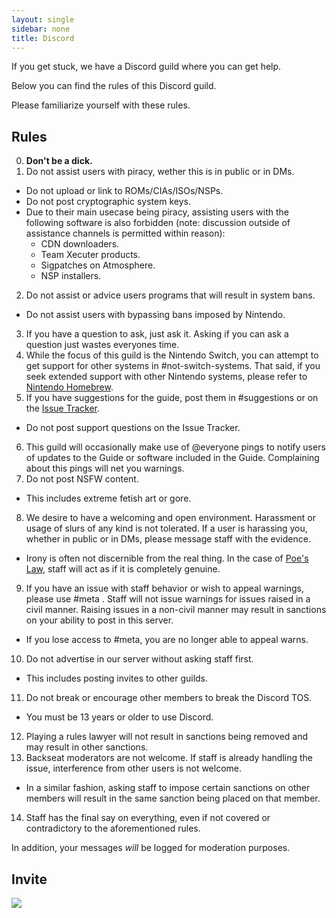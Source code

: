```yaml
---
layout: single
sidebar: none
title: Discord
---
```


If you get stuck, we have a Discord guild where you can get help.

Below you can find the rules of this Discord guild.

Please familiarize yourself with these rules.

## Rules

0. **Don't be a dick.**
1. Do not assist users with piracy, wether this is in public or in DMs.
  - Do not upload or link to ROMs/CIAs/ISOs/NSPs.
  - Do not post cryptographic system keys.
  - Due to their main usecase being piracy, assisting users with the following software is also forbidden (note: discussion outside of assistance channels is permitted within reason):
    - CDN downloaders.
    - Team Xecuter products.
    - Sigpatches on Atmosphere.
    - NSP installers.
2. Do not assist or advice users programs that will result in system bans.
  - Do not assist users with bypassing bans imposed by Nintendo.
3. If you have a question to ask, just ask it. Asking if you can ask a question just wastes everyones time.
4. While the focus of this guild is the Nintendo Switch, you can attempt to get support for other systems in #not-switch-systems. That said, if you seek extended support with other Nintendo systems, please refer to [Nintendo Homebrew](https://discord.gg/C29hYvh).
5. If you have suggestions for the guide, post them in #suggestions or on the [Issue Tracker](https://github.com/noirscape/SwitchGuide/issues).
 - Do not post support questions on the Issue Tracker.
6. This guild will occasionally make use of @everyone pings to notify users of updates to the Guide or software included in the Guide. Complaining about this pings will net you warnings.
7. Do not post NSFW content.
  - This includes extreme fetish art or gore.
8. We desire to have a welcoming and open environment. Harassment or usage of slurs of any kind is not tolerated. If a user is harassing you, whether in public or in DMs, please message staff with the evidence.
  - Irony is often not discernible from the real thing. In the case of [Poe's Law](https://en.wikipedia.org/wiki/Poe%27s_law), staff will act as if it is completely genuine.
9. If you have an issue with staff behavior or wish to appeal warnings, please use #meta . Staff will not issue warnings for issues raised in a civil manner. Raising issues in a non-civil manner may result in sanctions on your ability to post in this server.
  - If you lose access to #meta, you are no longer able to appeal warns.
10. Do not advertise in our server without asking staff first. 
  - This includes posting invites to other guilds.
11. Do not break or encourage other members to break the Discord TOS.
  - You must be 13 years or older to use Discord.
12. Playing a rules lawyer will not result in sanctions being removed and may result in other sanctions.
13. Backseat moderators are not welcome. If staff is already handling the issue, interference from other users is not welcome.
  - In a similar fashion, asking staff to impose certain sanctions on other members will result in the same sanction being placed on that member.
14. Staff has the final say on everything, even if not covered or contradictory to the aforementioned rules.

In addition, your messages _will_ be logged for moderation purposes.

## Invite

[![](https://canary.discordapp.com/api/guilds/530911381373845524/widget.png?style=banner2)](https://discord.gg/xU8qSgJ)